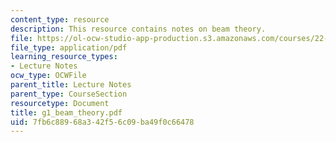 ```yaml
---
content_type: resource
description: This resource contains notes on beam theory.
file: https://ol-ocw-studio-app-production.s3.amazonaws.com/courses/22-314j-structural-mechanics-in-nuclear-power-technology-fall-2006/7fb6c88968a342f56c09ba49f0c66478_g1_beam_theory.pdf
file_type: application/pdf
learning_resource_types:
- Lecture Notes
ocw_type: OCWFile
parent_title: Lecture Notes
parent_type: CourseSection
resourcetype: Document
title: g1_beam_theory.pdf
uid: 7fb6c889-68a3-42f5-6c09-ba49f0c66478
---
```

